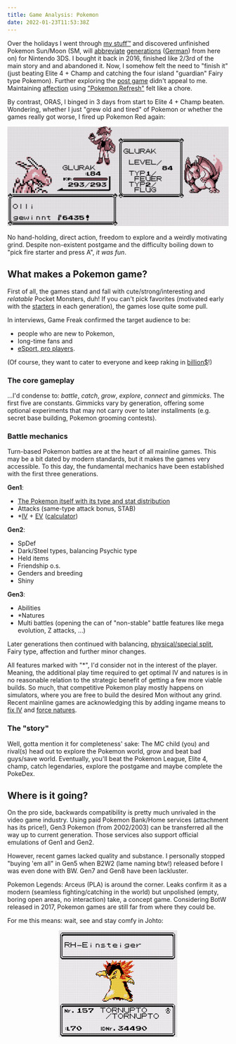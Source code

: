 ```yaml
---
title: Game Analysis: Pokemon
date: 2022-01-23T11:53:38Z
---
```


Over the holidays I went through [my stuff™](https://www.youtube.com/watch?v=MvgN5gCuLac) and discovered unfinished Pokemon Sun/Moon (SM, will [abbreviate](https://en.wikipedia.org/wiki/Pok%C3%A9mon_(video_game_series)#Summary_of_main_series_titles) [generations](https://bulbapedia.bulbagarden.net/wiki/Generation) ([German](https://www.pokewiki.de/Spielgeneration)) from here on) for Nintendo 3DS.
I bought it back in 2016, finished like 2/3rd of the main story and and abandoned it.
Now, I somehow felt the need to "finish it" (just beating Elite 4 + Champ and catching the four island "guardian" Fairy type Pokemon). Further exploring the [post game](https://bulbapedia.bulbagarden.net/wiki/Appendix:Sun_and_Moon_walkthrough#Post-Game) didn't appeal to me. Maintaining [affection](https://bulbapedia.bulbagarden.net/wiki/Affection) using ["Pokemon Refresh"](https://bulbapedia.bulbagarden.net/wiki/Pok%C3%A9mon_Refresh) felt like a chore.

By contrast, ORAS, I binged in 3 days from start to Elite 4 + Champ beaten.
Wondering, whether I just "grew old and tired" of Pokemon or whether the games really got worse,
I fired up Pokemon Red again:

![Charizard still #1!](glurak-still-nr1.png)

No hand-holding, direct action, freedom to explore and a weirdly motivating grind.
Despite non-existent postgame and the difficulty boiling down to "pick fire starter and press A", *it was fun*.

## What makes a Pokemon game?

First of all, the games stand and fall with cute/strong/interesting and *relatable* Pocket Monsters, duh!
If you can't pick favorites (motivated early with the [starters](https://www.pokewiki.de/Starter-Pok%C3%A9mon#%C3%9Cbersicht) in each generation), the games lose quite some pull.

In interviews, Game Freak confirmed the target audience to be:

* people who are new to Pokemon,
* long-time fans and
* [eSport, pro players](https://www.smogon.com/).

(Of course, they want to cater to everyone and keep raking in [billion$](https://en.wikipedia.org/wiki/List_of_highest-grossing_media_franchises)!)

### The core gameplay

...I'd condense to: *battle*, *catch*, *grow*, *explore*, *connect* and *gimmicks*.
The first five are constants. Gimmicks vary by generation, offering some optional experiments that may not carry over to later installments (e.g. secret base building, Pokemon grooming contests).

### Battle mechanics

Turn-based Pokemon battles are at the heart of all mainline games.
This may be a bit dated by modern standards, but it makes the games very accessible.
To this day, the fundamental mechanics have been established with the first three generations.

**Gen1**:

* [The Pokemon itself with its type and stat distribution](](https://pokemondb.net/pokedex))
* Attacks (same-type attack bonus, STAB)
* *[IV](https://bulbapedia.bulbagarden.net/wiki/Individual_values) + [EV](https://bulbapedia.bulbagarden.net/wiki/Effort_values) ([calculator](https://pycosites.com/pkmn/ivcalc_gen2.php))

**Gen2**:

* SpDef
* Dark/Steel types, balancing Psychic type
* Held items
* Friendship o.s.
* Genders and breeding
* Shiny

**Gen3**:

* Abilities
* *Natures
* Multi battles (opening the can of "non-stable" battle features like mega evolution, Z attacks, ...)

Later generations then continued with balancing, [physical/special split](https://bulbapedia.bulbagarden.net/wiki/Damage_category), Fairy type, affection and further minor changes.

All features marked with "*", I'd consider not in the interest of the player.
Meaning, the additional play time required to get optimal IV and natures is in no reasonable relation to the strategic benefit of getting a few more viable builds.
So much, that competitive Pokemon play mostly happens on simulators, where you are free to build the desired Mon without any grind.
Recent mainline games are acknowledging this by adding ingame means to [fix IV](https://bulbapedia.bulbagarden.net/wiki/Hyper_Training) and [force natures](https://bulbapedia.bulbagarden.net/wiki/Nature#Synchronize).

### The "story"

Well, gotta mention it for completeness' sake:
The MC child (you) and rival(s) head out to explore the Pokemon world, grow and beat bad guys/save world.
Eventually, you'll beat the Pokemon League, Elite 4, champ, catch legendaries, explore the postgame and maybe complete the PokeDex.

## Where is it going?

On the pro side, backwards compatibility is pretty much unrivaled in the video game industry.
Using paid Pokemon Bank/Home services (attachment has its price!), Gen3 Pokemon (from 2002/2003) can be transferred all the way up to current generation.
Those services also support official emulations of Gen1 and Gen2.

However, recent games lacked quality and substance.
I personally stopped "buying 'em all" in Gen5 when B2W2 (lame naming btw!) released before I was even done with BW.
Gen7 and Gen8 have been lackluster.

Pokemon Legends: Arceus (PLA) is around the corner.
Leaks confirm it as a modern (seamless fighting/catching in the world) but unpolished (empty, boring open areas, no interaction) take, a concept game.
Considering BotW released in 2017, Pokemon games are still far from where they could be.

For me this means: wait, see and stay comfy in Johto:

<div style="text-align:center"><img alt="Look at my boy!" src="absolute-unit.png" /></div>
